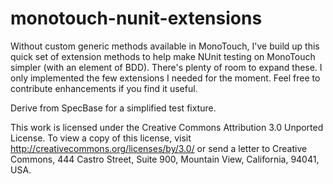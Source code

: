 monotouch-nunit-extensions
==========================

Without custom generic methods available in MonoTouch, I've build up this quick set of extension methods to help make NUnit testing on MonoTouch simpler (with an element of BDD). There's plenty of room to expand these. I only implemented the few extensions I needed for the moment. Feel free to contribute enhancements if you find it useful. 

Derive from SpecBase for a simplified test fixture. 

This work is licensed under the Creative Commons Attribution 3.0 Unported License. To view a copy of this license, visit http://creativecommons.org/licenses/by/3.0/ or send a letter to Creative Commons, 444 Castro Street, Suite 900, Mountain View, California, 94041, USA.